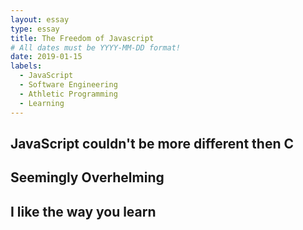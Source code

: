 ```yaml
---
layout: essay
type: essay
title: The Freedom of Javascript
# All dates must be YYYY-MM-DD format!
date: 2019-01-15
labels:
  - JavaScript
  - Software Engineering
  - Athletic Programming
  - Learning
---
```


## JavaScript couldn't be more different then C

## Seemingly Overhelming

## I like the way you learn
